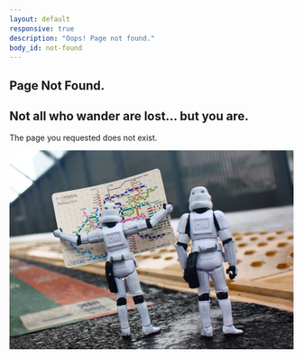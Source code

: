 ```yaml
---
layout: default
responsive: true
description: "Oops! Page not found."
body_id: not-found
---
```

<div class="container text-center">
  <section class="page404">
    <h1>Page Not Found.</h1>
    <h2>Not all who wander are lost... but you are.</h1>
    <p class="lead">The page you requested does not exist.</p>
    <img src="/images/404-trooper-map-zoom.jpg">
  </section>
</div>

